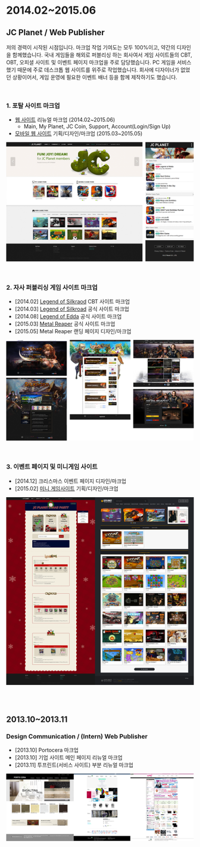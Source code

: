# 2014.02~2015.06
## JC Planet / Web Publisher
저의 경력이 시작된 시점입니다. 마크업 작업 기여도는 모두 100%이고, 약간의 디자인을 함께했습니다. 국내 게임들을 해외로 퍼블리싱 하는 회사여서 게임 사이트들의 CBT, OBT, 오피셜 사이트 및 이벤트 페이지 마크업을 주로 담당했습니다. PC 게임을 서비스 했기 때문에 주로 데스크톱 웹 사이트를 위주로 작업했습니다. 회사에 디자이너가 없었던 상황이어서, 게임 운영에 필요한 이벤트 배너 등을 함께 제작하기도 했습니다.

<br>

### 1. 포탈 사이트 마크업
* [웹 사이트](http://jcplanet.com) 리뉴얼 마크업 (2014.02~2015.06)
  * Main, My Planet, JC Coin, Support, Account(Login/Sign Up)
* [모바일 웹 사이트](http://m.jcplanet.com) 기획/디자인/마크업 (2015.03~2015.05)

![jcplanet.com](./img/jcplanet.png)

<br>

### 2. 자사 퍼블리싱 게임 사이트 마크업
* [2014.02] [Legend of Silkraod](http://zinee91.dothome.co.kr/portfolio/LOS-CBT) CBT 사이트 마크업
* [2014.03] [Legend of Silkroad](http://zinee91.dothome.co.kr/portfolio/LOS-Official/docs/main/index.html) 공식 사이트 마크업
* [2014.08] [Legend of Edda](http://edda.jcplanet.com) 공식 사이트 마크업
* [2015.03] [Metal Reaper](http://zinee91.dothome.co.kr/portfolio/MR/docs/main/index.html) 공식 사이트 마크업
* [2015.05] Metal Reaper 랜딩 페이지 디자인/마크업

![게임 사이트](./img/jcplanet_game.png)

<br>

### 3. 이벤트 페이지 및 미니게임 사이트
* [2014.12] 크리스마스 이벤트 페이지 디자인/마크업
* [2015.02] [미니 게임사이트](http://mini.jcplanet.com) 기획/디자인/마크업

![기타 사이트](./img/jcplanet_etc.png)

<br>
<br>

## 2013.10~2013.11
### Design Communication / (Intern) Web Publisher
* [2013.10] Portocera 마크업
* [2013.10] 기업 사이트 메인 페이지 리뉴얼 마크업
* [2013.11] 투프린트(서비스 사이트) 부분 리뉴얼 마크업

![디자인 커뮤니케이션](./img/design_comm.png)

